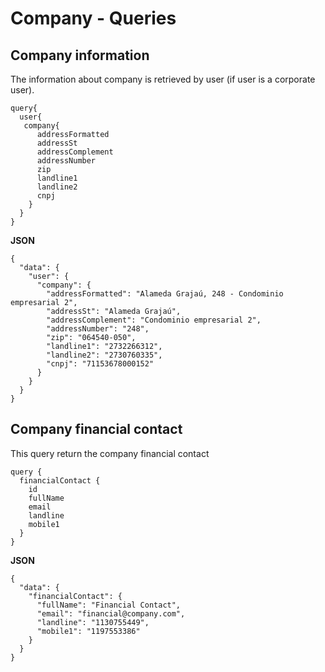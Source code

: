 # Company - Queries

## Company information
The information about company is retrieved by user (if user is a corporate user).
```
query{
  user{
   company{
      addressFormatted
      addressSt
      addressComplement
      addressNumber
      zip
      landline1
      landline2
      cnpj
    }
  }
}
```

**JSON**
```
{
  "data": {
    "user": {
      "company": {
        "addressFormatted": "Alameda Grajaú, 248 - Condominio empresarial 2",
        "addressSt": "Alameda Grajaú",
        "addressComplement": "Condominio empresarial 2",
        "addressNumber": "248",
        "zip": "064540-050",
        "landline1": "2732266312",
        "landline2": "2730760335",
        "cnpj": "71153678000152"
      }
    }
  }
}
```

## Company financial contact
This query return the company financial contact
```
query {
  financialContact {
    id
    fullName
    email
    landline
    mobile1
  }
}
```

**JSON**
```
{
  "data": {
    "financialContact": {
      "fullName": "Financial Contact",
      "email": "financial@company.com",
      "landline": "1130755449",
      "mobile1": "1197553386"
    }
  }
}
```
 